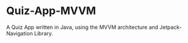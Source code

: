 # Quiz-App-MVVM

A Quiz App written in Java, using the MVVM architecture and Jetpack-Navigation Library. 
